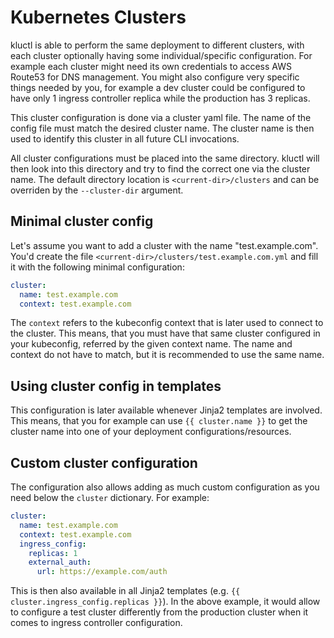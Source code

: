 # Kubernetes Clusters

kluctl is able to perform the same deployment to different clusters, with each cluster optionally having some
individual/specific configuration. For example each cluster might need its own credentials to access AWS Route53
for DNS management. You might also configure very specific things needed by you, for example a dev cluster could
be configured to have only 1 ingress controller replica while the production has 3 replicas.

This cluster configuration is done via a cluster yaml file. The name of the config file must match the desired
cluster name. The cluster name is then used to identify this cluster in all future CLI invocations.

All cluster configurations must be placed into the same directory. kluctl will then look into this directory
and try to find the correct one via the cluster name. The default directory location is `<current-dir>/clusters`
and can be overriden by the `--cluster-dir` argument.

## Minimal cluster config

Let's assume you want to add a cluster with the name "test.example.com". You'd create the file
`<current-dir>/clusters/test.example.com.yml` and fill it with the following minimal configuration:

```yaml
cluster:
  name: test.example.com
  context: test.example.com
```

The `context` refers to the kubeconfig context that is later used to connect to the cluster. This means, that you must
have that same cluster configured in your kubeconfig, referred by the given context name. The name and context do not
have to match, but it is recommended to use the same name.

## Using cluster config in templates

This configuration is later available whenever Jinja2 templates are involved. This means, that you for example can
use `{{ cluster.name }}` to get the cluster name into one of your deployment configurations/resources.

## Custom cluster configuration

The configuration also allows adding as much custom configuration as you need below the `cluster` dictionary.
For example:

```yaml
cluster:
  name: test.example.com
  context: test.example.com
  ingress_config:
    replicas: 1
    external_auth:
      url: https://example.com/auth
```

This is then also available in all Jinja2 templates (e.g. `{{ cluster.ingress_config.replicas }}`). In the above example, it would allow to configure a test cluster
differently from the production cluster when it comes to ingress controller configuration.
